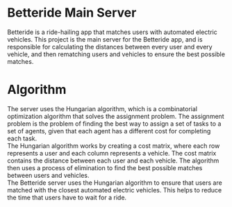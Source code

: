 # Betteride Main Server
Betteride is a ride-hailing app that matches users with automated electric vehicles. 
This project is the main server for the Betteride app, and is responsible for calculating the distances between every user and every vehicle, and then rematching users and vehicles to ensure the best possible matches.
# Algorithm
The server uses the Hungarian algorithm, which is a combinatorial optimization algorithm that solves the assignment problem. The assignment problem is the problem of finding the best way to assign a set of tasks to a set of agents, given that each agent has a different cost for completing each task.<br>
The Hungarian algorithm works by creating a cost matrix, where each row represents a user and each column represents a vehicle. The cost matrix contains the distance between each user and each vehicle. The algorithm then uses a process of elimination to find the best possible matches between users and vehicles.<br>
The Betteride server uses the Hungarian algorithm to ensure that users are matched with the closest automated electric vehicles. This helps to reduce the time that users have to wait for a ride.
